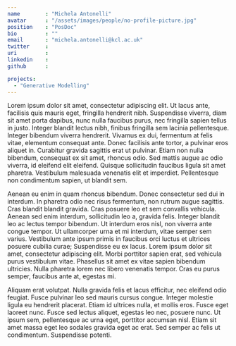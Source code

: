 ```yaml
---
name        : "Michela Antonelli"
avatar      : "/assets/images/people/no-profile-picture.jpg"
position    : "PosDoc"
bio         : ""
email       : "michela.antonelli@kcl.ac.uk"
twitter     :
uri         :
linkedin    :
github      :

projects:
  - "Generative Modelling"
---
```




Lorem ipsum dolor sit amet, consectetur adipiscing elit. Ut lacus ante, facilisis quis mauris eget, fringilla hendrerit nibh. Suspendisse viverra, diam sit amet porta dapibus, nunc nulla faucibus purus, nec fringilla sapien tellus in justo. Integer blandit lectus nibh, finibus fringilla sem lacinia pellentesque. Integer bibendum viverra hendrerit. Vivamus ex dui, fermentum at felis vitae, elementum consequat ante. Donec facilisis ante tortor, a pulvinar eros aliquet in. Curabitur gravida sagittis erat ut pulvinar. Etiam non nulla bibendum, consequat ex sit amet, rhoncus odio. Sed mattis augue ac odio viverra, id eleifend elit eleifend. Quisque sollicitudin faucibus ligula sit amet pharetra. Vestibulum malesuada venenatis elit et imperdiet. Pellentesque non condimentum sapien, ut blandit sem.

Aenean eu enim in quam rhoncus bibendum. Donec consectetur sed dui in interdum. In pharetra odio nec risus fermentum, non rutrum augue sagittis. Cras blandit blandit gravida. Cras posuere leo et sem convallis vehicula. Aenean sed enim interdum, sollicitudin leo a, gravida felis. Integer blandit leo ac lectus tempor bibendum. Ut interdum eros nisl, non viverra ante congue tempor. Ut ullamcorper urna et mi interdum, vitae semper sem varius. Vestibulum ante ipsum primis in faucibus orci luctus et ultrices posuere cubilia curae; Suspendisse eu ex lacus. Lorem ipsum dolor sit amet, consectetur adipiscing elit. Morbi porttitor sapien erat, sed vehicula purus vestibulum vitae. Phasellus sit amet ex vitae sapien bibendum ultricies. Nulla pharetra lorem nec libero venenatis tempor. Cras eu purus semper, faucibus ante at, egestas mi.

Aliquam erat volutpat. Nulla gravida felis et lacus efficitur, nec eleifend odio feugiat. Fusce pulvinar leo sed mauris cursus congue. Integer molestie ligula eu hendrerit placerat. Etiam id ultrices nulla, et mollis eros. Fusce eget laoreet nunc. Fusce sed lectus aliquet, egestas leo nec, posuere nunc. Ut ipsum sem, pellentesque ac urna eget, porttitor accumsan nisl. Etiam sit amet massa eget leo sodales gravida eget ac erat. Sed semper ac felis ut condimentum. Suspendisse potenti.
